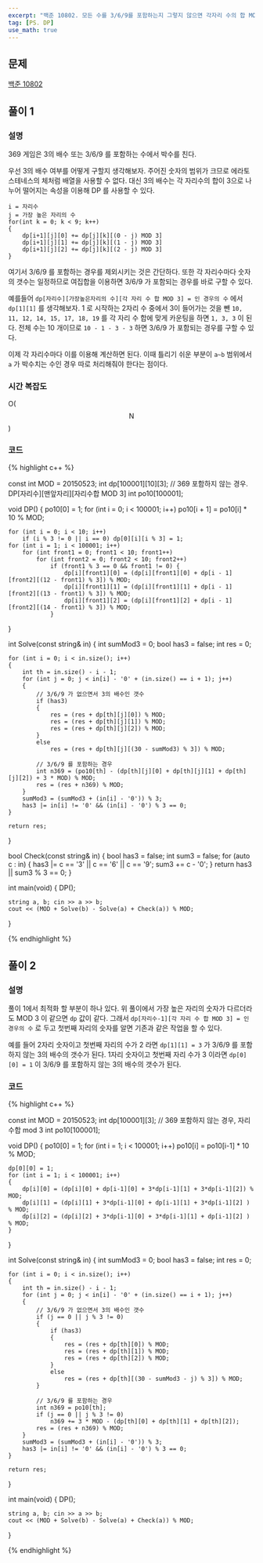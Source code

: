 ```yaml
---
excerpt: "백준 10802. 모든 수를 3/6/9를 포함하는지 그렇지 않으면 각자리 수의 합 MOD 3 을 한 결과로 나누는 Digit DP"
tag: [PS. DP]
use_math: true
---
```


## 문제

[백준 10802](https://www.acmicpc.net/problem/10802)

## 풀이 1

### 설명

369 게임은 3의 배수 또는 3/6/9 를 포함하는 수에서 박수를 친다. 

우선 3의 배수 여부를 어떻게 구할지 생각해보자. 주어진 숫자의 범위가 크므로 에라토스테네스의 체처럼 배열을 사용할 수 없다. 대신 3의 배수는 각 자리수의 합이 3으로 나누어 떨어지는 속성을 이용해 DP 를 사용할 수 있다. 

```
i = 자리수
j = 가장 높은 자리의 수
for(int k = 0; k < 9; k++)
{
	dp[i+1][j][0] += dp[j][k][(0 - j) MOD 3]
	dp[i+1][j][1] += dp[j][k][(1 - j) MOD 3]
	dp[i+1][j][2] += dp[j][k][(2 - j) MOD 3]
}
```

여기서 3/6/9 를 포함하는 경우를 제외시키는 것은 간단하다. 또한 각 자리수마다 숫자의 갯수는 일정하므로 여집합을 이용하면 3/6/9 가 포함되는 경우를 바로 구할 수 있다.

예를들어 ```dp[자리수][가장높은자리의 수][각 자리 수 합 MOD 3] = 인 경우의 수``` 에서 ```dp[1][1]``` 를 생각해보자. 1 로 시작하는 2자리 수 중에서 3이 들어가는 것을 뺀 ```10, 11, 12, 14, 15, 17, 18, 19``` 를 각 자리 수 합에 맞게 카운팅을 하면  ```1, 3, 3``` 이 된다. 전체 수는 10 개이므로 ```10 - 1 - 3 - 3``` 하면 3/6/9 가 포함되는 경우를 구할 수 있다.

이제 각 자리수마다 이를 이용해 계산하면 된다. 이때 틀리기 쉬운 부분이 ```a~b``` 범위에서 ```a``` 가 박수치는 수인 경우 따로 처리해줘야 한다는 점이다.


### 시간 복잡도

O($$ \mathrm{N} $$)


### 코드

{% highlight c++ %}

const int MOD = 20150523;
int dp[100001][10][3]; // 369 포함하지 않는 경우. DP[자리수][맨앞자리][자리수합 MOD 3]
int po10[100001];

void DP()
{
	po10[0] = 1;
	for (int i = 0; i < 100001; i++) po10[i + 1] = po10[i] * 10 % MOD;

	for (int i = 0; i < 10; i++)
		if (i % 3 != 0 || i == 0) dp[0][i][i % 3] = 1;
	for (int i = 1; i < 100001; i++)
		for (int front1 = 0; front1 < 10; front1++)
			for (int front2 = 0; front2 < 10; front2++)			
				if (front1 % 3 == 0 && front1 != 0) {
					dp[i][front1][0] = (dp[i][front1][0] + dp[i - 1][front2][(12 - front1) % 3]) % MOD;
					dp[i][front1][1] = (dp[i][front1][1] + dp[i - 1][front2][(13 - front1) % 3]) % MOD;
					dp[i][front1][2] = (dp[i][front1][2] + dp[i - 1][front2][(14 - front1) % 3]) % MOD;
				}			
}

int Solve(const string& in)
{
	int sumMod3 = 0;
	bool has3 = false;
	int res = 0;

	for (int i = 0; i < in.size(); i++)
	{
		int th = in.size() - i - 1;
		for (int j = 0; j < in[i] - '0' + (in.size() == i + 1); j++)
		{
			// 3/6/9 가 없으면서 3의 배수인 갯수
			if (has3)
			{
				res = (res + dp[th][j][0]) % MOD;
				res = (res + dp[th][j][1]) % MOD;
				res = (res + dp[th][j][2]) % MOD;
			}
			else
				res = (res + dp[th][j][(30 - sumMod3) % 3]) % MOD;

			// 3/6/9 를 포함하는 경우
			int n369 = (po10[th] - (dp[th][j][0] + dp[th][j][1] + dp[th][j][2]) + 3 * MOD) % MOD;
			res = (res + n369) % MOD;
		}
		sumMod3 = (sumMod3 + (in[i] - '0')) % 3;
		has3 |= in[i] != '0' && (in[i] - '0') % 3 == 0;
	}

	return res;
}

bool Check(const string& in)
{
	bool has3 = false;
	int sum3 = false;
	for (auto c : in)
	{
		has3 |= c == '3' || c == '6' || c == '9';
		sum3 += c - '0';
	}
	return has3 || sum3 % 3 == 0;
}

int main(void)
{
	DP();

	string a, b; cin >> a >> b;
	cout << (MOD + Solve(b) - Solve(a) + Check(a)) % MOD;
}


{% endhighlight %}



## 풀이 2

### 설명

풀이 1에서 최적화 할 부분이 하나 있다. 위 풀이에서 가장 높은 자리의 숫자가 다르더라도 MOD 3 이 같으면 ```dp``` 값이 같다. 그래서 ```dp[자리수-1][각 자리 수 합 MOD 3] = 인 경우의 수``` 로 두고 첫번째 자리의 숫자를 알면 기존과 같은 작업을 할 수 있다.

예를 들어 2자리 숫자이고 첫번째 자리의 수가 2 라면 ```dp[1][1] = 3``` 가 3/6/9 를 포함하지 않는 3의 배수의 갯수가 된다. 1자리 숫자이고 첫번째 자리 수가 3 이라면 ```dp[0][0] = 1``` 이 3/6/9 를 포함하지 않는 3의 배수의 갯수가 된다.


### 코드

{% highlight c++ %}

const int MOD = 20150523;
int dp[100001][3]; // 369 포함하지 않는 경우, 자리수합 mod 3
int po10[100001];

void DP()
{
	po10[0] = 1;
	for (int i = 1; i < 100001; i++) po10[i] = po10[i-1] * 10 % MOD;
	
	dp[0][0] = 1;
	for (int i = 1; i < 100001; i++)
	{
		dp[i][0] = (dp[i][0] + dp[i-1][0] + 3*dp[i-1][1] + 3*dp[i-1][2]) % MOD;
		dp[i][1] = (dp[i][1] + 3*dp[i-1][0] + dp[i-1][1] + 3*dp[i-1][2] ) % MOD;
		dp[i][2] = (dp[i][2] + 3*dp[i-1][0] + 3*dp[i-1][1] + dp[i-1][2] ) % MOD;
	}
}

int Solve(const string& in)
{
	int sumMod3 = 0;
	bool has3 = false;
	int res = 0;

	for (int i = 0; i < in.size(); i++)
	{
		int th = in.size() - i - 1;
		for (int j = 0; j < in[i] - '0' + (in.size() == i + 1); j++)
		{
			// 3/6/9 가 없으면서 3의 배수인 갯수
			if (j == 0 || j % 3 != 0)
			{
				if (has3)
				{
					res = (res + dp[th][0]) % MOD;
					res = (res + dp[th][1]) % MOD;
					res = (res + dp[th][2]) % MOD;
				}
				else
					res = (res + dp[th][(30 - sumMod3 - j) % 3]) % MOD;
			}

			// 3/6/9 를 포함하는 경우
			int n369 = po10[th];
			if (j == 0 || j % 3 != 0)
				n369 += 3 * MOD - (dp[th][0] + dp[th][1] + dp[th][2]);
			res = (res + n369) % MOD;
		}
		sumMod3 = (sumMod3 + (in[i] - '0')) % 3;
		has3 |= in[i] != '0' && (in[i] - '0') % 3 == 0;
	}

	return res;
}

int main(void)
{
	DP();

	string a, b; cin >> a >> b;
	cout << (MOD + Solve(b) - Solve(a) + Check(a)) % MOD;
}

{% endhighlight %}
